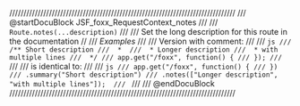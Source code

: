 ////////////////////////////////////////////////////////////////////////////////
/// @startDocuBlock JSF_foxx_RequestContext_notes
///
/// `Route.notes(...description)`
///
/// Set the long description for this route in the documentation
//
/// *Examples*
///
/// Version with comment:
///
/// ```js
/// /** Short description
///  * 
///  * Longer description
///  * with multiple lines
///  */
/// app.get("/foxx", function() {
/// });
/// ```
/// 
/// is identical to:
///
/// ```js
/// app.get("/foxx", function() {
/// })
/// .summary("Short description")
/// .notes(["Longer description", "with multiple lines"]); 
/// ```
///
/// @endDocuBlock
////////////////////////////////////////////////////////////////////////////////